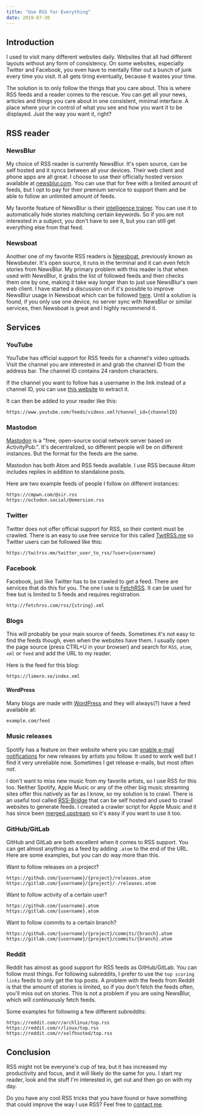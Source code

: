```yaml
---
title: "Use RSS for Everything"
date: 2019-07-30
---
```


## Introduction
I used to visit many different websites daily. Websites that all had different layouts without any form of consistency. On some websites, especially Twitter and Facebook, you even have to mentally filter out a bunch of junk every time you visit. It all gets tiring eventually, because it wastes your time.

The solution is to only follow the things that you care about. This is where RSS feeds and a reader comes to the rescue. You can get all your news, articles and things you care about in one consistent, minimal interface. A place where your in control of what you see and how you want it to be displayed. Just the way you want it, right?

## RSS reader

### NewsBlur
My choice of RSS reader is currently NewsBlur. It's open source, can be self hosted and it syncs between all your devices. Their web client and phone apps are all great. I choose to use their officially hosted version available at [newsblur.com](https://newsblur.com). You can use that for free with a limited amount of feeds, but I opt to pay for their premium service to support them and be able to follow an unlimited amount of feeds.

My favorite feature of NewsBlur is their [intelligence trainer](https://blog.newsblur.com/post/168431864825/intelligence-training-comes-to-newsblurs-android). You can use it to automatically hide stories matching certain keywords. So if you are not interested in a subject, you don't have to see it, but you can still get everything else from that feed.

### Newsboat
Another one of my favorite RSS readers is [Newsboat](https://newsboat.org), previously known as Newsbeuter. It's open source, it runs in the terminal and it can even fetch stories from NewsBlur. My primary problem with this reader is that when used with NewsBlur, it grabs the list of followed feeds and then checks them one by one, making it take way longer than to just use NewsBlur's own web client. I have started a discussion on if it's possible to improve NewsBlur usage in Newsboat which can be followed [here](https://github.com/newsboat/newsboat/issues/513). Until a solution is found, if you only use one device, no server sync with NewsBlur or similar services, then Newsboat is great and I highly recommend it.

## Services
### YouTube
YouTube has official support for RSS feeds for a channel's video uploads. Visit the channel you are interested in and grab the channel ID from the address bar. The channel ID contains 24 random characters.

If the channel you want to follow has a username in the link instead of a channel ID, you can use [this website](https://socialnewsify.com/get-channel-id-by-username-youtube) to extract it.

It can then be added to your reader like this:

```
https://www.youtube.com/feeds/videos.xml?channel_id={channelID}
```

### Mastodon

[Mastodon](https://joinmastodon.org/) is a "free, open-source social network server based on ActivityPub.". It's decentralized, so different people will be on different instances. But the format for the feeds are the same.

Mastodon has both Atom and RSS feeds available. I use RSS because Atom includes replies in addition to standalone posts.

Here are two example feeds of people I follow on different instances:
```
https://cmpwn.com/@sir.rss
https://octodon.social/@emersion.rss
```

### Twitter
Twitter does not offer official support for RSS, so their content must be crawled. There is an easy to use free service for this called [TwitRSS.me](https://twitrss.me) so Twitter users can be followed like this:

```
https://twitrss.me/twitter_user_to_rss/?user={username}
```

### Facebook
Facebook, just like Twitter has to be crawled to get a feed. There are services that do this for you. The one I use is [FetchRSS](https://fetchrss.com). It can be used for free but is limited to 5 feeds and requires registration.

```
http://fetchrss.com/rss/{string}.xml
```

### Blogs
This will probably be your main source of feeds. Sometimes it's not easy to find the feeds though, even when the websites have them. I usually open the page source (press CTRL+U in your browser) and search for `RSS`, `atom`, `xml` or `feed` and add the URL to my reader.

Here is the feed for this blog:
```
https://limero.se/index.xml
```

#### WordPress
Many blogs are made with [WordPress](https://wordpress.org) and they will always(?) have a feed available at:

```
example.com/feed
```

### Music releases
Spotify has a feature on their website where you can [enable e-mail notifications](https://spotify.com/account/notifications) for new releases by artists you follow. It used to work well but I find it very unreliable now. Sometimes I get release e-mails, but most often not.

I don't want to miss new music from my favorite artists, so I use RSS for this too. Neither Spotify, Apple Music or any of the other big music streaming sites offer this natively as far as I know, so my solution is to crawl. There is an useful tool called [RSS-Bridge](https://github.com/RSS-Bridge/rss-bridge) that can be self hosted and used to crawl websites to generate feeds. I created a crawler script for Apple Music and it has since been [merged upstream](https://github.com/RSS-Bridge/rss-bridge/pull/1026) so it's easy if you want to use it too.

### GitHub/GitLab
GitHub and GitLab are both excellent when it comes to RSS support. You can get almost anything as a feed by adding `.atom` to the end of the URL. Here are some examples, but you can do way more than this.

Want to follow releases on a project?
```
https://github.com/{username}/{project}/releases.atom
https://gitlab.com/{username}/{project}/-/releases.atom
```

Want to follow activity of a certain user?
```
https://github.com/{username}.atom
https://gitlab.com/{username}.atom
```

Want to follow commits to a certain branch?
```
https://github.com/{username}/{project}/commits/{branch}.atom
https://gitlab.com/{username}/{project}/commits/{branch}.atom
```

### Reddit
Reddit has almost as good support for RSS feeds as GitHub/GitLab. You can follow most things. For following subreddits, I prefer to use the `top scoring links` feeds to only get the top posts. A problem with the feeds from Reddit is that the amount of stories is limited, so if you don't fetch the feeds often, you'll miss out on stories. This is not a problem if you are using NewsBlur, which will continuously fetch feeds.

Some examples for following a few different subreddits:
```
https://reddit.com/r/archlinux/top.rss
https://reddit.com/r/linux/top.rss
https://reddit.com/r/selfhosted/top.rss
```

## Conclusion
RSS might not be everyone's cup of tea, but it has increased my productivity and focus, and it will likely do the same for you. I start my reader, look and the stuff I'm interested in, get out and then go on with my day.

Do you have any cool RSS tricks that you have found or have something that could improve the way I use RSS? Feel free to [contact me](/contact/).
